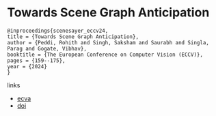 # Towards Scene Graph Anticipation

```
@inproceedings{scenesayer_eccv24,
title = {Towards Scene Graph Anticipation},
author = {Peddi, Rohith and Singh, Saksham and Saurabh and Singla, Parag and Gogate, Vibhav},
booktitle = {The European Conference on Computer Vision (ECCV)},
pages = {159--175},
year = {2024}
}
```

links
- [ecva](https://www.ecva.net/papers/eccv_2024/papers_ECCV/html/12130_ECCV_2024_paper.php)
- [doi](https://link.springer.com/chapter/10.1007/978-3-031-73223-2_10)
